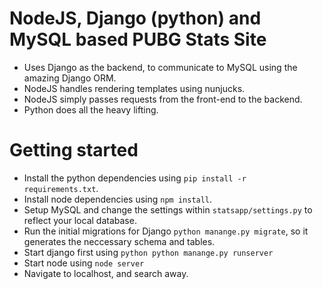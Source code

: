 # NodeJS, Django (python) and MySQL based PUBG Stats Site

- Uses Django as the backend, to communicate to MySQL using the amazing Django ORM.
- NodeJS handles rendering templates using nunjucks.
- NodeJS simply passes requests from the front-end to the backend.
- Python does all the heavy lifting.

# Getting started
- Install the python dependencies using `pip install -r requirements.txt`.
- Install node dependencies using `npm install`.
- Setup MySQL and change the settings within `statsapp/settings.py` to reflect your local database.
- Run the initial migrations for Django `python manange.py migrate`, so it generates the neccessary schema and tables.
- Start django first using `python python manange.py runserver`
- Start node using `node server`
- Navigate to localhost, and search away.
